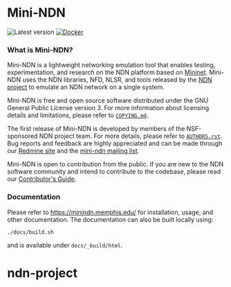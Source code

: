 # Mini-NDN

![Latest version](https://img.shields.io/github/v/tag/named-data/mini-ndn?label=Latest%20version)
[![Docker](https://github.com/named-data/mini-ndn/actions/workflows/docker.yml/badge.svg)](https://github.com/named-data/mini-ndn/actions/workflows/docker.yml)

### What is Mini-NDN?

Mini-NDN is a lightweight networking emulation tool that enables testing, experimentation, and
research on the NDN platform based on [Mininet](https://github.com/mininet/mininet).
Mini-NDN uses the NDN libraries, NFD, NLSR, and tools released by the
[NDN project](https://named-data.net/codebase/platform/) to emulate an NDN network on a single system.

Mini-NDN is free and open source software distributed under the GNU General Public License version 3.
For more information about licensing details and limitations, please refer to [`COPYING.md`](COPYING.md).

The first release of Mini-NDN is developed by members of the NSF-sponsored NDN project team.
For more details, please refer to [`AUTHORS.rst`](AUTHORS.rst).
Bug reports and feedback are highly appreciated and can be made through our
[Redmine site](https://redmine.named-data.net/projects/mini-ndn) and the
[mini-ndn mailing list](https://www.lists.cs.ucla.edu/mailman/listinfo/mini-ndn).

Mini-NDN is open to contribution from the public.
If you are new to the NDN software community and intend to contribute to the codebase, please read our
[Contributor's Guide](https://github.com/named-data/.github/blob/main/CONTRIBUTING.md).

### Documentation

Please refer to <https://minindn.memphis.edu/> for installation, usage, and other documentation.
The documentation can also be built locally using:

```shell
./docs/build.sh
```

and is available under `docs/_build/html`.
# ndn-project
